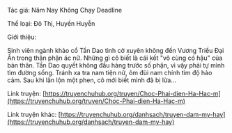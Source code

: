 Tác giả: Năm Nay Không Chạy Deadline

Thể loại: Đô Thị, Huyền Huyễn

Giới thiệu:

Sinh viên ngành khảo cổ Tần Dao tình cờ xuyên không đến Vương Triều Đại Ấn trong thân phận ác nữ. Những gì cô biết là cái kết "vô cùng có hậu" của bản thân. Tần Dao quyết không đầu hàng trước số phận, vì vậy phải tự mình tìm đường sống. Tránh xa tra nam tiện nữ, ôm đùi nam chính tìm độ hảo cảm. Sau khi lăn lộn một phen, cô mới biết mình đã bị lừa...

Link truyện:
[https://truyenchuhub.org/truyen/Choc-Phai-dien-Ha-Hac-m](https://truyenchuhub.org/truyen/Choc-Phai-dien-Ha-Hac-m)

Link truyện khác:
[https://truyenchuhub.org/danhsach/truyen-dam-my-hay](https://truyenchuhub.org/danhsach/truyen-dam-my-hay)

